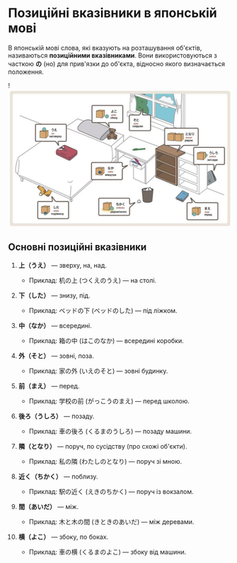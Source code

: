 # Позиційні вказівники в японській мові

В японській мові слова, які вказують на розташування об'єктів, називаються **позиційними вказівниками**. Вони використовуються з часткою **の** (но) для прив'язки до об'єкта, відносно якого визначається положення.

!![Позиційні вказівники в японській мові](../../../assets/adverbs/positional_indicators.jpg "Позиційні вказівники в японській мові")

## Основні позиційні вказівники

1. **上（うえ）** — зверху, на, над.
   - Приклад: 机の上 (つくえのうえ) — на столі.

2. **下（した）** — знизу, під.
   - Приклад: ベッドの下 (ベッドのした) — під ліжком.

3. **中（なか）** — всередині.
   - Приклад: 箱の中 (はこのなか) — всередині коробки.

4. **外（そと）** — зовні, поза.
   - Приклад: 家の外 (いえのそと) — зовні будинку.

5. **前（まえ）** — перед.
   - Приклад: 学校の前 (がっこうのまえ) — перед школою.

6. **後ろ（うしろ）** — позаду.
   - Приклад: 車の後ろ (くるまのうしろ) — позаду машини.

7. **隣（となり）** — поруч, по сусідству (про схожі об'єкти).
   - Приклад: 私の隣 (わたしのとなり) — поруч зі мною.

8. **近く（ちかく）** — поблизу.
   - Приклад: 駅の近く (えきのちかく) — поруч із вокзалом.

9. **間（あいだ）** — між.
   - Приклад: 木と木の間 (きときのあいだ) — між деревами.

10. **横（よこ）** — збоку, по боках.
    - Приклад: 車の横 (くるまのよこ) — збоку від машини.
